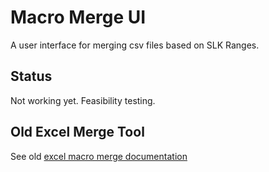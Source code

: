 # Macro Merge UI

A user interface for merging csv files based on SLK Ranges.

## Status

Not working yet. Feasibility testing.

## Old Excel Merge Tool

See old [excel macro merge documentation](./readme_extras/old_merge_macro.md)